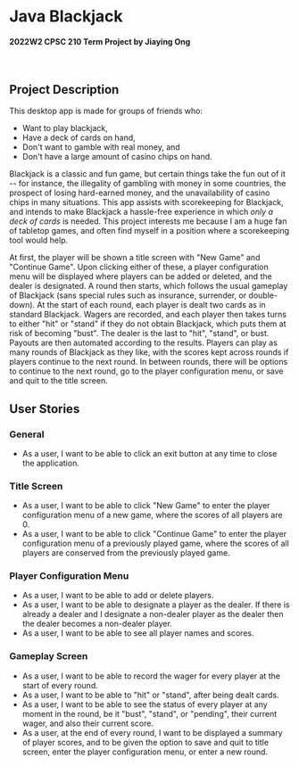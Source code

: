 # Java Blackjack 
#### 2022W2 CPSC 210 Term Project by Jiaying Ong

<br>

## Project Description

This desktop app is made for groups of friends who:
- Want to play blackjack,
- Have a deck of cards on hand,
- Don't want to gamble with real money, and
- Don't have a large amount of casino chips on hand.

Blackjack is a classic and fun game, but certain things take the fun out of it -- for instance, the illegality of gambling with money in some countries, the prospect of losing hard-earned money, and the unavailability of casino chips in many situations. This app assists with scorekeeping for Blackjack, and intends to make Blackjack a hassle-free experience in which _only a deck of cards_ is needed. This project interests me because I am a huge fan of tabletop games, and often find myself in a position where a scorekeeping tool would help.

At first, the player will be shown a title screen with 
"New Game" and "Continue Game". Upon clicking either of these, 
a player configuration menu will be displayed where players 
can be added or deleted, and the dealer is designated. 
A round then starts, which follows the usual gameplay of 
Blackjack (sans special rules such as insurance, surrender, 
or double-down). At the start of each round, each player
is dealt two cards as in standard Blackjack. Wagers are recorded, and each player
then takes turns to either "hit" or "stand" if they do not 
obtain Blackjack, which puts them at risk of becoming "bust".
The dealer is the last to "hit", "stand", or bust. Payouts are then automated 
according to the results. Players can 
play as many rounds of Blackjack as they like, with the scores kept 
across rounds if players continue to the next round. In between rounds, 
there will be options to continue to the next round, go to the player configuration 
menu, or save and quit to the title screen.

## User Stories

### General
- As a user, I want to be able to click an exit button at any time to close the application.

### Title Screen
- As a user, I want to be able to click "New Game" to enter the player configuration menu of a new game, where the scores of all players are 0.
- As a user, I want to be able to click "Continue Game" to enter the player configuration menu of a previously played game, where the scores of all players are conserved from the previously played game.

### Player Configuration Menu
- As a user, I want to be able to add or delete players.
- As a user, I want to be able to designate a player as the dealer. If there is already a dealer and I designate a non-dealer player as the dealer then the dealer becomes a non-dealer player.
- As a user, I want to be able to see all player names and scores.

### Gameplay Screen
- As a user, I want to be able to record the wager for every player at the start of every round.
- As a user, I want to be able to "hit" or "stand", after being dealt cards.
- As a user, I want to be able to see the status of every player at any moment in the round, be it "bust", "stand", or "pending", their current wager, and also their current score.
- As a user, at the end of every round, I want to be displayed a summary of player scores, and to be given the option to save and quit to title screen, enter the player configuration menu, or enter a new round.

